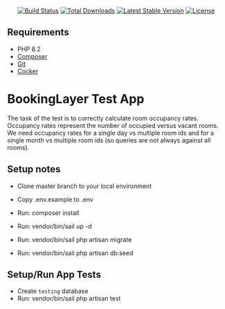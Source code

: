 [//]: # (<p align="center"><a href="https://laravel.com" target="_blank"><img src="https://raw.githubusercontent.com/laravel/art/master/logo-lockup/5%20SVG/2%20CMYK/1%20Full%20Color/laravel-logolockup-cmyk-red.svg" width="400" alt="Laravel Logo"></a></p>)

<p align="center">
<a href="https://github.com/laravel/framework/actions"><img src="https://github.com/laravel/framework/workflows/tests/badge.svg" alt="Build Status"></a>
<a href="https://packagist.org/packages/laravel/framework"><img src="https://img.shields.io/packagist/dt/laravel/framework" alt="Total Downloads"></a>
<a href="https://packagist.org/packages/laravel/framework"><img src="https://img.shields.io/packagist/v/laravel/framework" alt="Latest Stable Version"></a>
<a href="https://packagist.org/packages/laravel/framework"><img src="https://img.shields.io/packagist/l/laravel/framework" alt="License"></a>
</p>

## Requirements

- PHP 8.2
- [Composer](https://getcomposer.org/download)
- [Git](https://git-scm.com/downloads)
- [Cocker](https://www.docker.com/products/docker-desktop/)


# BookingLayer Test App
The task of the test is to correctly calculate room occupancy rates. Occupancy rates represent
the number of occupied versus vacant rooms. We need occupancy rates for a single day vs
multiple room ids and for a single month vs multiple room ids (so queries are not always against
all rooms).

## Setup notes

- Clone master branch to your local environment
- Copy .env.example to .env
- Run: composer install
- Run: vendor/bin/sail up -d

- Run: vendor/bin/sail php artisan migrate
- Run: vendor/bin/sail php artisan db:seed

## Setup/Run App Tests

- Create `testing` database
- Run: vendor/bin/sail php artisan test
